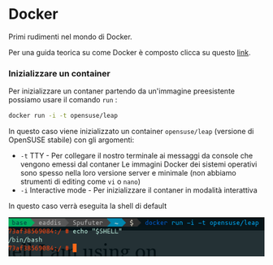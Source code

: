 # Docker

Primi rudimenti nel mondo di Docker.

Per una guida teorica su come Docker è composto clicca su questo [link](https://docs.docker.com/get-started/overview/#:~:text=Docker%20uses%20a%20client%2Dserver,to%20a%20remote%20Docker%20daemon.).



### Inizializzare un container

Per inizializzare un contaner partendo da un'immagine preesistente possiamo usare il comando `run` :

```sh
docker run -i -t opensuse/leap
```

In questo caso viene inizializzato un container `opensuse/leap` (versione di OpenSUSE stabile) con gli argomenti:

- `-t`  TTY - Per collegare il nostro terminale ai messaggi da console che vengono emessi dal contaner
  Le immagini Docker dei sistemi operativi sono spesso nella loro versione server e minimale (non abbiamo strumenti di editing come `vi` o `nano`)
- `-i` Interactive mode - Per inizializzare il contaner in modalità interattiva

In questo caso verrà eseguita la shell di default

![SUSEShell](imgs/suseshell.png)

